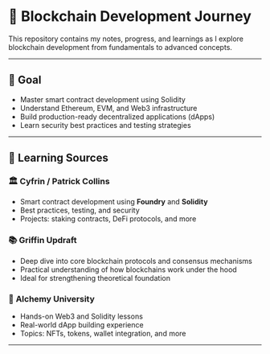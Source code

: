# 🔗 Blockchain Development Journey

This repository contains my notes, progress, and learnings as I explore blockchain development from fundamentals to advanced concepts.

---

## 🎯 Goal

- Master smart contract development using Solidity
- Understand Ethereum, EVM, and Web3 infrastructure
- Build production-ready decentralized applications (dApps)
- Learn security best practices and testing strategies

---

## 🧭 Learning Sources

### 🏛️ **Cyfrin / Patrick Collins**

- Smart contract development using **Foundry** and **Solidity**
- Best practices, testing, and security
- Projects: staking contracts, DeFi protocols, and more

### 📚 **Griffin Updraft**

- Deep dive into core blockchain protocols and consensus mechanisms
- Practical understanding of how blockchains work under the hood
- Ideal for strengthening theoretical foundation

### 🧪 **Alchemy University**

- Hands-on Web3 and Solidity lessons
- Real-world dApp building experience
- Topics: NFTs, tokens, wallet integration, and more

---
